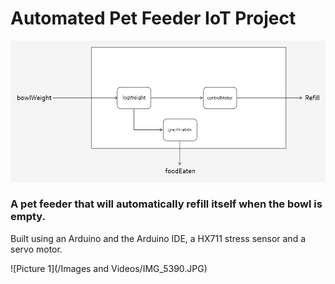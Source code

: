 # Automated Pet Feeder IoT Project
![subsystem](subsystemdiagram.png)

### A pet feeder that will automatically refill itself when the bowl is empty.

Built using an Arduino and the Arduino IDE, a HX711 stress sensor and a servo motor.

![Picture 1](/Images and Videos/IMG_5390.JPG)
